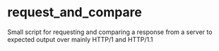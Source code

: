 # request_and_compare
Small script for requesting and comparing a response from a server to expected output over mainly HTTP/1 and HTTP/1.1
